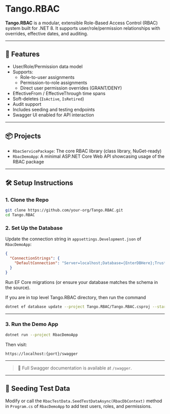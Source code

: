 
# Tango.RBAC

**Tango.RBAC** is a modular, extensible Role-Based Access Control (RBAC) system built for .NET 8. It supports user/role/permission relationships with overrides, effective dates, and auditing.

---

## 🚀 Features

- User/Role/Permission data model
- Supports:
  - Role-to-user assignments
  - Permission-to-role assignments
  - Direct user permission overrides (GRANT/DENY)
- EffectiveFrom / EffectiveThrough time spans
- Soft-deletes (`IsActive`, `IsRetired`)
- Audit support
- Includes seeding and testing endpoints
- Swagger UI enabled for API interaction

---

## 📦 Projects

- `RbacServicePackage`: The core RBAC library (class library, NuGet-ready)
- `RbacDemoApp`: A minimal ASP.NET Core Web API showcasing usage of the RBAC package

---

## 🛠️ Setup Instructions

### 1. Clone the Repo

```bash
git clone https://github.com/your-org/Tango.RBAC.git
cd Tango.RBAC
```

### 2. Set Up the Database

Update the connection string in `appsettings.Development.json` of `RbacDemoApp`:

```json
{
  "ConnectionStrings": {
    "DefaultConnection": "Server=localhost;Database={EnterDBHere};Trusted_Connection=True;TrustServerCertificate=True;"
  }
}
```

Run EF Core migrations (or ensure your database matches the schema in the source).

If you are in top level Tango.RBAC directory, then run the command
```bash
dotnet ef database update --project Tango.RBAC/Tango.RBAC.csproj --startup-project RbacDemoApp/RbacDemoApp.csproj
```

---

### 3. Run the Demo App

```bash
dotnet run --project RbacDemoApp
```

Then visit:

```
https://localhost:{port}/swagger
```

---

> 📝 Full Swagger documentation is available at `/swagger`.

---

## 🧪 Seeding Test Data

Modify or call the `RbacTestData.SeedTestDataAsync(RbacDbContext)` method in `Program.cs` of `RbacDemoApp` to add test users, roles, and permissions.
